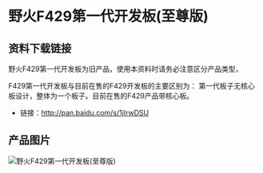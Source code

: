 [](【旧】野火F429第一代开发板(至尊版))

# 野火F429第一代开发板(至尊版)

## 资料下载链接
野火F429第一代开发板为旧产品，使用本资料时请务必注意区分产品类型，

F429第一代开发板与目前在售的F429开发板的主要区别为：
第一代板子无核心板设计，整体为一个板子。目前在售的F429产品带核心板。


* 链接：http://pan.baidu.com/s/1jIrwDSU


## 产品图片
![野火F429第一代开发板(至尊版)](https://raw.githubusercontent.com/wiki/Embdefire/products/images/旧产品/野火F429第一代开发板(至尊版).jpg)

